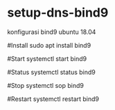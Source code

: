 # setup-dns-bind9
konfigurasi bind9 ubuntu 18.04


#Install
sudo apt install bind9

#Start
systemctl start bind9

#Status
systemctl status bind9

#Stop
systemctl sop bind9

#Restart
systemctl restart bind9
